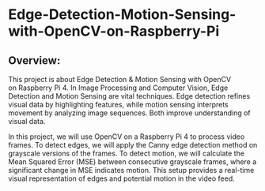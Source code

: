 # Edge-Detection-Motion-Sensing-with-OpenCV-on-Raspberry-Pi
<h2>Overview:</h2>

This project is about Edge Detection & Motion Sensing with OpenCV on Raspberry Pi 4.
In Image Processing and Computer Vision, Edge Detection and Motion Sensing are vital techniques. Edge detection refines visual data by highlighting features, while motion sensing interprets movement by analyzing image sequences. Both improve understanding of visual data.

In this project, we will use OpenCV on a Raspberry Pi 4 to process video frames. To detect edges, we will apply the Canny edge detection method on grayscale versions of the frames. To detect motion, we will calculate the Mean Squared Error (MSE) between consecutive grayscale frames, where a significant change in MSE indicates motion. This setup provides a real-time visual representation of edges and potential motion in the video feed.
